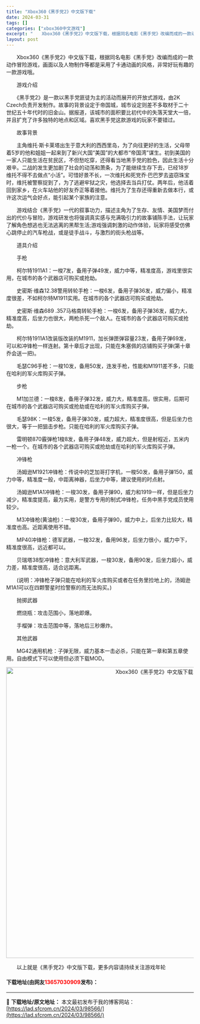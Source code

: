 ```yaml
---
title: "Xbox360《黑手党2》中文版下载"
date: 2024-03-31
tags: []
categories: ["xbox360中文游戏"]
excerpt: "　　Xbox360《黑手党2》中文版下载，根据同名电影《黑手党》改编而成的一款动作冒险游戏，画面以及人物制作等都是采用了卡通动画的风格，非常好玩有趣的一款游戏哦。 　　游戏介绍 　　《黑手党2》是一款以黑手党匪徒为主的活动而展开的开放式游戏，由2K Czech负责开发制作。故事的背景设定于帝国城，城&hellip;"
layout: post
---
```


 <p>　　Xbox360《黑手党2》中文版下载，根据同名电影《黑手党》改编而成的一款动作冒险游戏，画面以及人物制作等都是采用了卡通动画的风格，非常好玩有趣的一款游戏哦。</p> <p>　　游戏介绍</p> <p>　　《黑手党2》是一款以黑手党匪徒为主的活动而展开的开放式游戏，由2K Czech负责开发制作。故事的背景设定于帝国城，城市设定则差不多取材于二十世纪五十年代时的旧金山。据报道，该城市的面积要比初代中的失落天堂大一倍，并且扩充了许多独特的地点和区域。喜欢黑手党这款游戏的玩家不要错过。</p> <p>　　故事背景</p> <p>　　主角维托&middot;斯卡莱塔出生于意大利的西西里岛，为了向往更好的生活，父母带着5岁的他和姐姐一起来到了新兴大国&ldquo;美国&rdquo;的大都市&ldquo;帝国湾&rdquo;谋生。初到美国的一家人只能生活在贫民区，不但愁吃穿，还得看当地黑手党的脸色，因此生活十分艰辛。二战的发生更加剧了社会的动荡和萧条，为了能继续生存下去，已经18岁维托不得不去做点&ldquo;小活&rdquo;。可惜好景不长，一次维托和死党乔&middot;巴巴罗去盗窃珠宝时，维托被警察捉到了，为了逃避牢狱之灾，他选择去当兵打仗。两年后，他活着回到家乡，在火车站他的好友乔正等着接他。维托为了生存还得重新去做本行，或许这次运气会好点，能引起某个家族的注意。</p> <p>　　游戏结合《黑手党》一代的叙事功力，描述主角为了生存、友情、美国梦而付出的代价与冒险，游戏研发也将强调真实感与充满吸引力的故事铺陈手法，让玩家了解角色想逃也无法逃离的黑帮生活;游戏强调刺激的动作体验，玩家将感受仿佛心跳停止的汽车枪战，或是徒手战斗，与激烈的街头枪战等。</p> <p>　　道具介绍</p> <p>　　手枪</p> <p>　　柯尔特1911A1：一梭7发，备用子弹49发，威力中等，精准度高，游戏里很实用，在城市的各个武器店可购买或抢劫。</p> <p>　　史密斯&middot;维森12.38警用转轮手枪：一梭6发，备用子弹36发，威力偏小，精准度很差，不如柯尔特M1911实用。在城市的各个武器店可购买或抢劫。</p> <p>　　史密斯&middot;维森689 .357马格南转轮手枪：一梭6发，备用子弹36发，威力大，精准度高，后坐力也很大，两枪杀死一个敌人。在城市的各个武器店可购买或抢劫。</p> <p>　　柯尔特1911A1改装版改装的M1911，加长弹匣弹容量23发，备用子弹69发，可以和冲锋枪一样连射。第十章后才出现，只能在朱塞佩的店铺购买子弹(第十章乔会送一把)。</p> <p>　　毛瑟C96手枪：一梭10发，备用50发，连发手枪，性能和M1911差不多，只能在哈利的军火库购买子弹。</p> <p>　　步枪</p> <p>　　M1加兰德：一梭8发，备用子弹32发，威力大，精准度高，很实用，后期可在城市的各个武器店可购买或抢劫或在哈利的军火库购买子弹。</p> <p>　　毛瑟98K：一梭5发，备用子弹30发，威力超大，精准度很高，但是后坐力也很大，等于一把狙击步枪。只能在哈利的军火库购买子弹。</p> <p>　　雷明顿870霰弹枪1梭8发，备用子弹48发，威力超大，但是射程近，五米内一枪一个。在城市的各个武器店可购买或抢劫或在哈利的军火库购买子弹。</p> <p>　　冲锋枪</p> <p>　　汤姆逊M1921冲锋枪：传说中的芝加哥打字机，一梭50发，备用子弹150，威力中等，精准度一般，中距离神器，后坐力中等，建议使用的时点射。</p> <p>　　汤姆逊M1A1冲锋枪：一梭30发，备用子弹90，威力和1919一样，但是后坐力减少，精准度提高，最为实用，是警方专用的制式冲锋枪，任务中黑手党成员使用较少。</p> <p>　　M3冲锋枪(黄油枪)：一梭30发，备用子弹90，威力中上，后坐力比较大，精准度也高。近距离使用不错。</p> <p>　　MP40冲锋枪：德军武器，一梭32发，备用96发，后坐力很小，威力中下，精准度很高，远近都可以。</p> <p>　　贝瑞塔38型冲锋枪：意大利军武器，一梭30发，备用90发，后坐力超小，威力差，精准度很高，适合远距离。</p> <p>　　(说明：冲锋枪子弹只能在哈利的军火库购买或者在任务里捡地上的，汤姆逊M1A1可以在四颗警星时捡警察的而无法购买。)</p> <p>　　抛掷武器</p> <p>　　燃烧瓶：攻击范围小，落地即爆。</p> <p>　　手榴弹：攻击范围中等，落地后三秒爆炸。</p> <p>　　其他武器</p> <p>　　MG42通用机枪：子弹无限，威力基本一击必杀，只能在第一章和第五章使用。自由模式下可以使用但必须下载MOD。</p> <p align="center"><img align="" border="0" src="https://lad.sfcrom.cn/wp-content/uploads/2024/03/20240330_6608413fd3d5f.jpg" width="780" alt="Xbox360《黑手党2》中文版下载" /></p> <p>　　以上就是《黑手党2》中文版下载，更多内容请持续关注游戏年轮</p> <p><h4>下载地址(由网友<font color="red">13657030909</font>发布)：</h4></p> 

---
📖 **下载地址/原文地址：** 本文最初发布于我的博客网站：[https://lad.sfcrom.cn/2024/03/98566/](https://lad.sfcrom.cn/2024/03/98566/)
